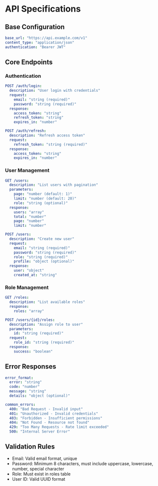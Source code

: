 # API Specifications

## Base Configuration
```yaml
base_url: "https://api.example.com/v1"
content_type: "application/json"
authentication: "Bearer JWT"
```

## Core Endpoints

### Authentication
```yaml
POST /auth/login:
  description: "User login with credentials"
  request:
    email: "string (required)"
    password: "string (required)"
  response:
    access_token: "string"
    refresh_token: "string"
    expires_in: "number"

POST /auth/refresh:
  description: "Refresh access token"
  request:
    refresh_token: "string (required)"
  response:
    access_token: "string"
    expires_in: "number"
```

### User Management
```yaml
GET /users:
  description: "List users with pagination"
  parameters:
    page: "number (default: 1)"
    limit: "number (default: 20)"
    role: "string (optional)"
  response:
    users: "array"
    total: "number"
    page: "number"
    limit: "number"

POST /users:
  description: "Create new user"
  request:
    email: "string (required)"
    password: "string (required)"
    role: "string (required)"
    profile: "object (optional)"
  response:
    user: "object"
    created_at: "string"
```

### Role Management
```yaml
GET /roles:
  description: "List available roles"
  response:
    roles: "array"

POST /users/{id}/roles:
  description: "Assign role to user"
  parameters:
    id: "string (required)"
  request:
    role_id: "string (required)"
  response:
    success: "boolean"
```

## Error Responses
```yaml
error_format:
  error: "string"
  code: "number"
  message: "string"
  details: "object (optional)"

common_errors:
  400: "Bad Request - Invalid input"
  401: "Unauthorized - Invalid credentials"
  403: "Forbidden - Insufficient permissions"
  404: "Not Found - Resource not found"
  429: "Too Many Requests - Rate limit exceeded"
  500: "Internal Server Error"
```

## Validation Rules
- Email: Valid email format, unique
- Password: Minimum 8 characters, must include uppercase, lowercase, number, special character
- Role: Must exist in roles table
- User ID: Valid UUID format
